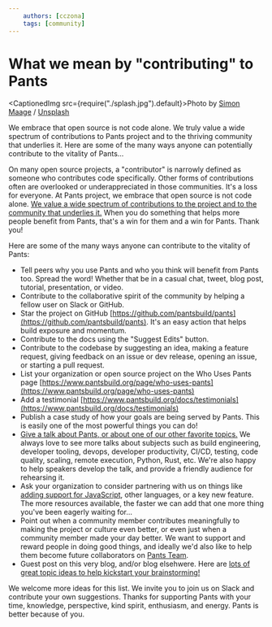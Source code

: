 ```yaml
---
    authors: [cczona]
    tags: [community]
---
```


# What we mean by "contributing" to Pants

<CaptionedImg src={require("./splash.jpg").default}>Photo by [Simon Maage](https://unsplash.com/@simonmaage?utm_source=ghost&utm_medium=referral&utm_campaign=api-credit) / [Unsplash](https://unsplash.com/?utm_source=ghost&utm_medium=referral&utm_campaign=api-credit)</CaptionedImg>

We embrace that open source is not code alone. We truly value a wide spectrum of contributions to Pants project and to the thriving community that underlies it. Here are some of the many ways anyone can potentially contribute to the vitality of Pants...

<!--truncate-->

On many open source projects, a "contributor" is narrowly defined as someone who contributes code specifically. Other forms of contributions often are overlooked or underappreciated in those communities. It's a loss for everyone. At Pants project, we embrace that open source is not code alone. [We value a wide spectrum of contributions to the project and to the community that underlies it.](https://www.pantsbuild.org/docs/the-pants-community#how-is-the-community-structured) When you do something that helps more people benefit from Pants, that's a win for them and a win for Pants. Thank you!

Here are some of the many ways anyone can contribute to the vitality of Pants:

- Tell peers why you use Pants and who you think will benefit from Pants too. Spread the word! Whether that be in a casual chat, tweet, blog post, tutorial, presentation, or video.
- Contribute to the collaborative spirit of the community by helping a fellow user on Slack or GitHub.
- Star the project on GitHub [https://github.com/pantsbuild/pants](https://github.com/pantsbuild/pants). It's an easy action that helps build exposure and momentum.
- Contribute to the docs using the "Suggest Edits" button.
- Contribute to the codebase by suggesting an idea, making a feature request, giving feedback on an issue or dev release, opening an issue, or starting a pull request.
- List your organization or open source project on the Who Uses Pants page [https://www.pantsbuild.org/page/who-uses-pants](https://www.pantsbuild.org/page/who-uses-pants)
- Add a testimonial [https://www.pantsbuild.org/docs/testimonials](https://www.pantsbuild.org/docs/testimonials)
- Publish a case study of how your goals are being served by Pants. This is easily one of the most powerful things you can do!
- [Give a talk about Pants, or about one of our other favorite topics.](__GHOST_URL__/write-or-speak-about-pants-communitys-favorite-topics/) We always love to see more talks about subjects such as build engineering, developer tooling, devops, developer productivity, CI/CD, testing, code quality, scaling, remote execution, Python, Rust, etc. We're also happy to help speakers develop the talk, and provide a friendly audience for rehearsing it.
- Ask your organization to consider partnering with us on things like [adding support for JavaScript](https://www.pantsbuild.org/page/language-support), other languages, or a key new feature. The more resources available, the faster we can add that one more thing you've been eagerly waiting for...
- Point out when a community member contributes meaningfully to making the project or culture even better, or even just when a community member made your day better. We want to support and reward people in doing good things, and ideally we'd also like to help them become future collaborators on [Pants Team](https://www.pantsbuild.org/docs/team).
- Guest post on this very blog, and/or blog elsehwere. Here are [lots of great topic ideas to help kickstart your brainstorming!](__GHOST_URL__/write-or-speak-about-pants-communitys-favorite-topics/)

We welcome more ideas for this list. We invite you to join us on Slack and contribute your own suggestions. Thanks for supporting Pants with your time, knowledge, perspective, kind spirit, enthusiasm, and energy. Pants is better because of you.